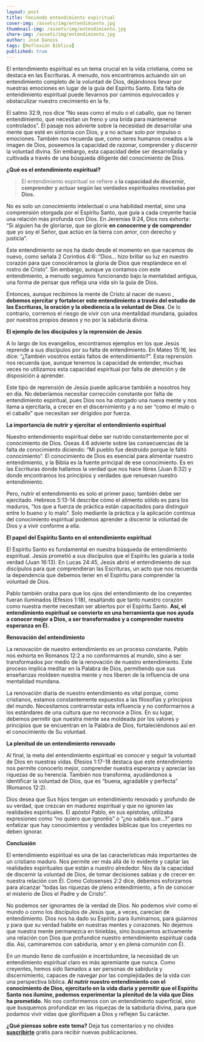 ```yaml
---
layout: post
title: Teniendo entendimiento espiritual
cover-img: /assets/img/entendimiento.jpg
thumbnail-img: /assets/img/entendimiento.jpg
share-img: /assets/img/entendimiento.jpg
author: José Danois
tags: [Reflexión Bíblica]
published: true
---
```

El entendimiento espiritual es un tema crucial en la vida cristiana, como se destaca en las Escrituras. A menudo, nos encontramos actuando sin un entendimiento completo de la voluntad de Dios, dejándonos llevar por nuestras emociones en lugar de la guía del Espíritu Santo. Esta falta de entendimiento espiritual puede llevarnos por caminos equivocados y obstaculizar nuestro crecimiento en la fe.

El salmo 32:9, nos dice “No seas como el mulo o el caballo, que no tienen entendimiento, que necesitan un freno y una brida para mantenerse controlados”. El pasaje nos advierte sobre la necesidad de desarrollar una mente que esté en sintonía con Dios, y a no actuar solo por impulso o emociones. También nos recuerda que, como seres humanos creados a la imagen de Dios, poseemos la capacidad de razonar, comprender y discernir la voluntad divina. Sin embargo, esta capacidad debe ser desarrollada y cultivada a través de una búsqueda diligente del conocimiento de Dios.

**¿Qué es el entendimiento espiritual?**

> El entendimiento espiritual se refiere a **la capacidad de discernir, comprender y actuar según las verdades espirituales reveladas por Dios.**

No es solo un conocimiento intelectual o una habilidad mental, sino una comprensión otorgada por el Espíritu Santo, que guía a cada creyente hacia una relación más profunda con Dios. En Jeremías 9:24, Dios nos exhorta: “Si alguien ha de gloriarse, que se gloríe **en conocerme y de comprender** que yo soy el Señor, que actúo en la tierra con amor, con derecho y justicia”.

Este entendimiento se nos ha dado desde el momento en que nacemos de nuevo, como señala 2 Corintios 4:6: “Dios… hizo brillar su luz en nuestro corazón para que conociéramos la gloria de Dios que resplandece en el rostro de Cristo”. Sin embargo, aunque ya contamos con este entendimiento, a menudo seguimos funcionando bajo la mentalidad antigua, una forma de pensar que refleja una vida sin la guía de Dios.

Entonces, aunque recibimos la mente de Cristo al nacer de nuevo ,  **debemos ejercitar y fortalecer este entendimiento a través del estudio de las Escrituras, la oración y la obediencia a la voluntad de Dios**. De lo contrario, corremos el riesgo de vivir con una mentalidad mundana, guiados por nuestros propios deseos y no por la sabiduría divina.

**El ejemplo de los discípulos y la reprensión de Jesús**

A lo largo de los evangelios, encontramos ejemplos en los que Jesús reprende a sus discípulos por su falta de entendimiento. En Mateo 15:16, les dice: “¿También vosotros estáis faltos de entendimiento?”. Esta reprensión nos recuerda que, aunque tenemos la capacidad de entender, muchas veces no utilizamos esta capacidad espiritual por falta de atención y de disposición a aprender.

Este tipo de reprensión de Jesús puede aplicarse también a nosotros hoy en día. No deberíamos necesitar corrección constante por falta de entendimiento espiritual, pues Dios nos ha otorgado una nueva mente y nos llama a ejercitarla, a crecer en el discernimiento y a no ser “como el mulo o el caballo” que necesitan ser dirigidos por fuerza.

**La importancia de nutrir y ejercitar el entendimiento espiritual**

Nuestro entendimiento espiritual debe ser nutrido constantemente por el conocimiento de Dios. Oseas 4:6 advierte sobre las consecuencias de la falta de conocimiento diciendo: “Mi pueblo fue destruido porque le faltó conocimiento”. El conocimiento de Dios es esencial para alimentar nuestro entendimiento, y la Biblia es la fuente principal de ese conocimiento. Es en las Escrituras donde hallamos la verdad que nos hace libres (Juan 8:32) y donde encontramos los principios y verdades que renuevan nuestro entendimiento.

Pero, nutrir el entendimiento es solo el primer paso; también debe ser ejercitado. Hebreos 5:13-14 describe cómo el alimento sólido es para los maduros, “los que a fuerza de práctica están capacitados para distinguir entre lo bueno y lo malo”. Solo mediante la práctica y la aplicación continua del conocimiento espiritual podemos aprender a discernir la voluntad de Dios y a vivir conforme a ella.

**El papel del Espíritu Santo en el entendimiento espiritual**

El Espíritu Santo es fundamental en nuestra búsqueda de entendimiento espiritual. Jesús prometió a sus discípulos que el Espíritu les guiaría a toda verdad (Juan 16:13). En Lucas 24:45, Jesús abrió el entendimiento de sus discípulos para que comprendieran las Escrituras, un acto que nos recuerda la dependencia que debemos tener en el Espíritu para comprender la voluntad de Dios.

Pablo también oraba para que los ojos del entendimiento de los creyentes fueran iluminados (Efesios 1:18), resaltando que tanto nuestro corazón como nuestra mente necesitan ser abiertos por el Espíritu Santo. **Así, el entendimiento espiritual se convierte en una herramienta que nos ayuda a conocer mejor a Dios, a ser transformados y a comprender nuestra esperanza en Él.**

**Renovación del entendimiento**

La renovación de nuestro entendimiento es un proceso constante. Pablo nos exhorta en Romanos 12:2 a no conformarnos al mundo, sino a ser transformados por medio de la renovación de nuestro entendimiento. Este proceso implica meditar en la Palabra de Dios, permitiendo que sus enseñanzas moldeen nuestra mente y nos liberen de la influencia de una mentalidad mundana.

La renovación diaria de nuestro entendimiento es vital porque, como cristianos, estamos constantemente expuestos a las filosofías y principios del mundo. Necesitamos contrarrestar esta influencia y no conformarnos a los estándares de una cultura que no reconoce a Dios. En su lugar, debemos permitir que nuestra mente sea moldeada por los valores y principios que se encuentran en la Palabra de Dios, fortaleciéndonos así en el conocimiento de Su voluntad.

**La plenitud de un entendimiento renovado**

Al final, la meta del entendimiento espiritual es conocer y seguir la voluntad de Dios en nuestras vidas. Efesios 1:17-18 destaca que este entendimiento nos permite conocerlo mejor, comprender nuestra esperanza y apreciar las riquezas de su herencia. También nos transforma, ayudándonos a identificar la voluntad de Dios, que es “buena, agradable y perfecta” (Romanos 12:2).

Dios desea que Sus hijos tengan un entendimiento renovado y profundo de su verdad, que crezcan en madurez espiritual y que no ignoren las realidades espirituales. El apóstol Pablo, en sus epístolas, utilizaba expresiones como “no quiero que ignoréis” o “¿no sabéis que…?” para enfatizar que hay conocimientos y verdades bíblicas que los creyentes no deben ignorar.

**Conclusión**

El entendimiento espiritual es una de las características más importantes de un cristiano maduro. Nos permite ver más allá de lo evidente y captar las realidades espirituales que están a nuestro alrededor. Nos da la capacidad de discernir la voluntad de Dios, de tomar decisiones sabias y de crecer en nuestra relación con Él. Como Colosenses 2:2 dice, debemos esforzarnos para alcanzar “todas las riquezas de pleno entendimiento, a fin de conocer el misterio de Dios el Padre y de Cristo”.

No podemos ser ignorantes de la verdad de Dios. No podemos vivir como el mundo o como los discípulos de Jesús que, a veces, carecían de entendimiento. Dios nos ha dado su Espíritu para iluminarnos, para guiarnos y para que su verdad habite en nuestras mentes y corazones. No dejemos que nuestra mente permanezca en tinieblas, sino busquemos activamente una relación con Dios que profundice nuestro entendimiento espiritual cada día. Así, caminaremos con sabiduría, amor y en plena comunión con Él.

En un mundo lleno de confusión e incertidumbre, la necesidad de un entendimiento espiritual claro es más apremiante que nunca. Como creyentes, hemos sido llamados a ser personas de sabiduría y discernimiento, capaces de navegar por las complejidades de la vida con una perspectiva bíblica. **Al nutrir nuestro entendimiento con el conocimiento de Dios, ejercitarlo en la vida diaria y permitir que el Espíritu Santo nos ilumine, podemos experimentar la plenitud de la vida que Dios ha prometido.** No nos conformemos con un entendimiento superficial, sino que busquemos profundizar en las riquezas de la sabiduría divina, para que podamos vivir vidas que glorifiquen a Dios y reflejen Su carácter.

**¿Qué piensas sobre este tema?** Deja tus comentarios y no olvides **[suscribirte](https://www.feedio.co/@jdanois)** gratis para recibir nuevas publicaciones.
<!--stackedit_data:
eyJoaXN0b3J5IjpbLTQ5Njc5MjQ4MiwtMTY1OTI4ODU1XX0=
-->